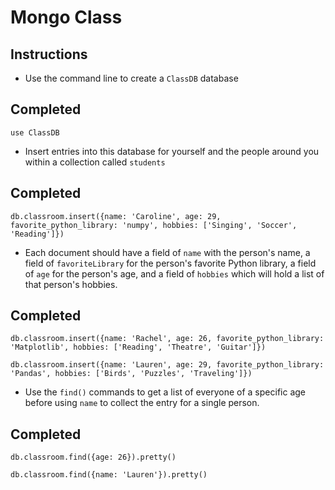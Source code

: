 # Mongo Class

## Instructions

- Use the command line to create a `ClassDB` database

## Completed

```
use ClassDB
```

- Insert entries into this database for yourself and the people around you within a collection called `students`

## Completed

```
db.classroom.insert({name: 'Caroline', age: 29, favorite_python_library: 'numpy', hobbies: ['Singing', 'Soccer', 'Reading']})
```

- Each document should have a field of `name` with the person's name, a field of `favoriteLibrary` for the person's favorite Python library, a field of `age` for the person's age, and a field of `hobbies` which will hold a list of that person's hobbies.

## Completed

```
db.classroom.insert({name: 'Rachel', age: 26, favorite_python_library: 'Matplotlib', hobbies: ['Reading', 'Theatre', 'Guitar']})

db.classroom.insert({name: 'Lauren', age: 29, favorite_python_library: 'Pandas', hobbies: ['Birds', 'Puzzles', 'Traveling']})
```

- Use the `find()` commands to get a list of everyone of a specific age before using `name` to collect the entry for a single person.

## Completed

```
db.classroom.find({age: 26}).pretty()

db.classroom.find({name: 'Lauren'}).pretty()
```
